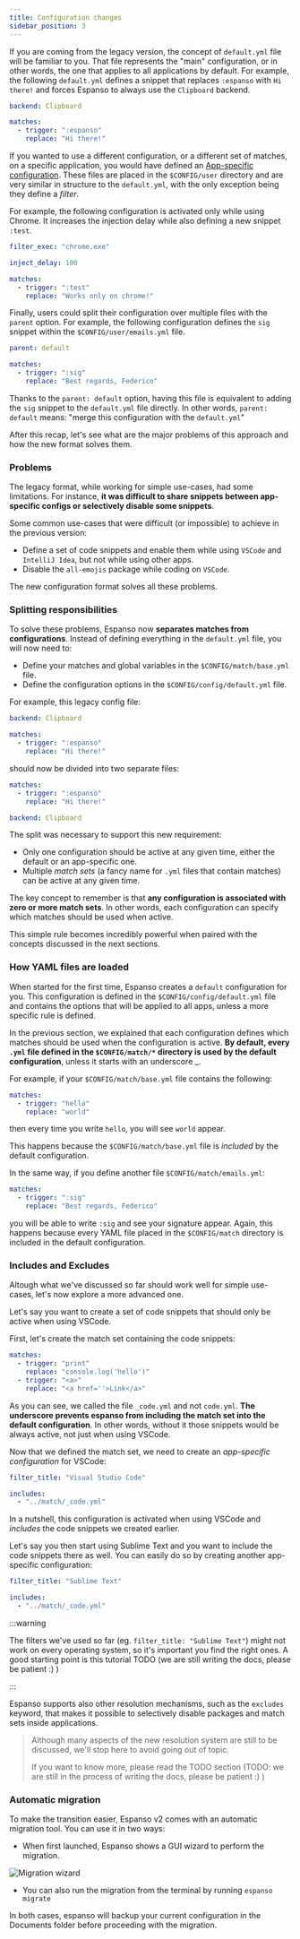 ```yaml
---
title: Configuration changes
sidebar_position: 3
---
```


If you are coming from the legacy version, the concept of `default.yml` file will be familiar to you.
That file represents the "main" configuration, or in other words, the one that applies to all
applications by default. For example, the following `default.yml` defines a snippet that replaces `:espanso`
with `Hi there!` and forces Espanso to always use the `Clipboard` backend.

```yml title="$CONFIG/default.yml"
backend: Clipboard

matches:
  - trigger: ":espanso"
    replace: "Hi there!"
```

If you wanted to use a different configuration, or a different set of matches, on a specific application, 
you would have defined an [App-specific configuration](/docs/configuration/app-specific-configurations).
These files are placed in the `$CONFIG/user` directory and are very similar in structure to the `default.yml`, 
with the only exception being they define a _filter_.

For example, the following configuration is activated only while using Chrome. It increases the injection delay
while also defining a new snippet `:test`.

```yml title="$CONFIG/user/chrome.yml"
filter_exec: "chrome.exe"

inject_delay: 100

matches:
  - trigger: ":test"
    replace: "Works only on chrome!"
```

Finally, users could split their configuration over multiple files with the `parent` option. 
For example, the following configuration defines the `sig` snippet within the `$CONFIG/user/emails.yml` file.

```yml title="$CONFIG/user/emails.yml"
parent: default

matches:
  - trigger: ":sig"
    replace: "Best regards, Federico"
```

Thanks to the `parent: default` option, having this file is equivalent to adding the `sig` snippet to the
`default.yml` file directly. In other words, `parent: default` means: "merge this configuration
with the `default.yml`"

After this recap, let's see what are the major problems of this approach and how the new format solves them.

### Problems

The legacy format, while working for simple use-cases, had some limitations. For instance, **it was difficult to share
snippets between app-specific configs or selectively disable some snippets**.

Some common use-cases that were difficult (or impossible) to achieve in the previous version:

* Define a set of code snippets and enable them while using `VSCode` and `IntelliJ Idea`, but not while using other apps.
* Disable the `all-emojis` package while coding on `VSCode`.

The new configuration format solves all these problems.

### Splitting responsibilities

To solve these problems, Espanso now **separates matches from configurations**. Instead of defining everything in the `default.yml` file, you will now need to:

* Define your matches and global variables in the `$CONFIG/match/base.yml` file.
* Define the configuration options in the `$CONFIG/config/default.yml` file.

For example, this legacy config file:

```yml title="$CONFIG/default.yml"
backend: Clipboard

matches:
  - trigger: ":espanso"
    replace: "Hi there!"
```

should now be divided into two separate files:

```yml title="$CONFIG/match/base.yml"
matches:
  - trigger: ":espanso"
    replace: "Hi there!"
```

```yml title="$CONFIG/config/default.yml"
backend: Clipboard
```

The split was necessary to support this new requirement:
* Only one configuration should be active at any given time, either the default or an app-specific one.
* Multiple _match sets_ (a fancy name for `.yml` files that contain matches) can be active at any given time.

The key concept to remember is that **any configuration is associated with zero or more match sets**.
In other words, each configuration can specify which matches should be used when active. 

This simple rule becomes incredibly powerful when paired with the concepts discussed in the next sections.

### How YAML files are loaded

When started for the first time, Espanso creates a `default` configuration for you. 
This configuration is defined in the `$CONFIG/config/default.yml`
file and contains the options that will be applied to all apps, unless a more specific rule is defined.

In the previous section, we explained that each configuration defines which matches should be used
when the configuration is active. **By default, every `.yml` file defined in the `$CONFIG/match/*` directory
is used by the default configuration**, unless it starts with an underscore _.

For example, if your `$CONFIG/match/base.yml` file contains the following:

```yml title="$CONFIG/match/base.yml"
matches:
  - trigger: "hello"
    replace: "world"
```

then every time you write `hello`, you will see `world` appear. 

This happens because the `$CONFIG/match/base.yml` file is _included_ by the default configuration.

In the same way, if you define another file `$CONFIG/match/emails.yml`:

```yml title="$CONFIG/match/emails.yml"
matches:
  - trigger: ":sig"
    replace: "Best regards, Federico"
```

you will be able to write `:sig` and see your signature appear. Again, this happens because 
every YAML file placed in the `$CONFIG/match` directory is included in the default configuration.

### Includes and Excludes

Altough what we've discussed so far should work well for simple use-cases, let's now explore a more advanced one.

Let's say you want to create a set of code snippets that should only be active when using VSCode.

First, let's create the match set containing the code snippets:

```yml title="$CONFIG/match/_code.yml"
matches:
  - trigger: "print"
    replace: "console.log('hello')"
  - trigger: "<a>"
    replace: "<a href=''>Link</a>"
```

As you can see, we called the file `_code.yml` and not `code.yml`. **The underscore prevents espanso from including
the match set into the default configuration**. In other words, without it those snippets would be always active,
not just when using VSCode.

Now that we defined the match set, we need to create an _app-specific configuration_ for VSCode:

```yml title="$CONFIG/config/vscode.yml"
filter_title: "Visual Studio Code"

includes:
  - "../match/_code.yml"
```

In a nutshell, this configuration is activated when using VSCode and _includes_ the code snippets we 
created earlier.

Let's say you then start using Sublime Text and you want to include the code snippets there as well.
You can easily do so by creating another app-specific configuration:

```yml title="$CONFIG/config/sublimetext.yml"
filter_title: "Sublime Text"

includes:
  - "../match/_code.yml"
```

:::warning

The filters we've used so far (eg. `filter_title: "Sublime Text"`) might not work on every operating system, so it's important
you find the right ones. A good starting point is this tutorial TODO (we are still writing the docs,
please be patient :) )

:::

Espanso supports also other resolution mechanisms, such as the `excludes` keyword, that
makes it possible to selectively disable packages and match sets inside applications.

> Although many aspects of the new resolution system are still to be discussed,
we'll stop here to avoid going out of topic. 
>
> If you want to know more,
please read the TODO section (TODO: we are still in the process of 
writing the docs, please be patient :) )

### Automatic migration

To make the transition easier, Espanso v2 comes with an automatic migration tool.
You can use it in two ways:

* When first launched, Espanso shows a GUI wizard to perform the migration.

![Migration wizard](/img/migration-wizard.png)

* You can also run the migration from the terminal by running `espanso migrate`

In both cases, espanso will backup your current configuration in the Documents folder 
before proceeding with the migration.
